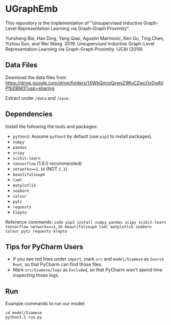 # UGraphEmb

This repository is the implementation of "Unsupervised Inductive Graph-Level Representation Learning via
Graph-Graph Proximity".

Yunsheng Bai, Hao Ding, Yang Qiao, Agustin Marinovic, Ken Gu, Ting Chen, Yizhou Sun, and Wei Wang. 2019. Unsupervised Inductive Graph-Level Representation Learning via Graph-Graph Proximity. IJCAI (2019).

## Data Files

Download the data files from https://drive.google.com/drive/folders/1XWkQmrqQxwsZ9KvCZwcOyDgAVPfbDBM3?usp=sharing

Extract under `/data` and `/save`.

## Dependencies

Install the following the tools and packages:

* `python3`: Assume `python3` by default (use `pip3` to install packages).
* `numpy`
* `pandas`
* `scipy`
* `scikit-learn`
* `tensorflow` (1.8.0 recommended)
* `networkx==1.10` (NOT `2.1`)
* `beautifulsoup4`
* `lxml`
* `matplotlib`
* `seaborn`
* `colour`
* `pytz`
* `requests`
* `klepto`

Reference commands:
```sudo pip3 install numpy pandas scipy scikit-learn tensorflow networkx==1.10 beautifulsoup4 lxml matplotlib seaborn colour pytz requests klepto```
    
## Tips for PyCharm Users

* If you see red lines under `import`, mark `src` and `model/Siamese` as `Source Root`,
so that PyCharm can find those files.
* Mark `src/Siamese/logs` as `Excluded`, so that PyCharm won't spend time inspecting those logs.

## Run

Example commands to run our model:

```
cd model/Siamese
python3.5 run.py 
```
